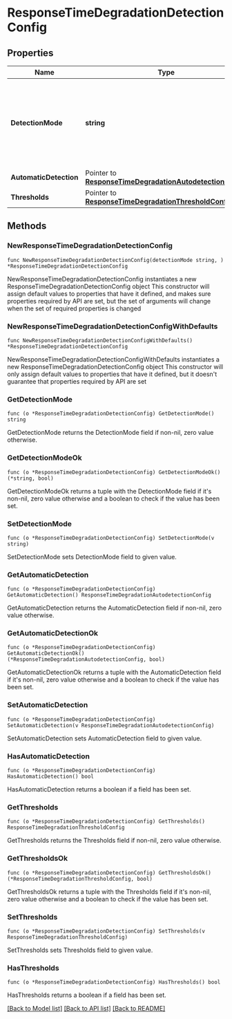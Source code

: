 # ResponseTimeDegradationDetectionConfig

## Properties

Name | Type | Description | Notes
------------ | ------------- | ------------- | -------------
**DetectionMode** | **string** | How to detect response time degradation: automatically, or based on fixed thresholds, or do not detect. | 
**AutomaticDetection** | Pointer to [**ResponseTimeDegradationAutodetectionConfig**](ResponseTimeDegradationAutodetectionConfig.md) |  | [optional] 
**Thresholds** | Pointer to [**ResponseTimeDegradationThresholdConfig**](ResponseTimeDegradationThresholdConfig.md) |  | [optional] 

## Methods

### NewResponseTimeDegradationDetectionConfig

`func NewResponseTimeDegradationDetectionConfig(detectionMode string, ) *ResponseTimeDegradationDetectionConfig`

NewResponseTimeDegradationDetectionConfig instantiates a new ResponseTimeDegradationDetectionConfig object
This constructor will assign default values to properties that have it defined,
and makes sure properties required by API are set, but the set of arguments
will change when the set of required properties is changed

### NewResponseTimeDegradationDetectionConfigWithDefaults

`func NewResponseTimeDegradationDetectionConfigWithDefaults() *ResponseTimeDegradationDetectionConfig`

NewResponseTimeDegradationDetectionConfigWithDefaults instantiates a new ResponseTimeDegradationDetectionConfig object
This constructor will only assign default values to properties that have it defined,
but it doesn't guarantee that properties required by API are set

### GetDetectionMode

`func (o *ResponseTimeDegradationDetectionConfig) GetDetectionMode() string`

GetDetectionMode returns the DetectionMode field if non-nil, zero value otherwise.

### GetDetectionModeOk

`func (o *ResponseTimeDegradationDetectionConfig) GetDetectionModeOk() (*string, bool)`

GetDetectionModeOk returns a tuple with the DetectionMode field if it's non-nil, zero value otherwise
and a boolean to check if the value has been set.

### SetDetectionMode

`func (o *ResponseTimeDegradationDetectionConfig) SetDetectionMode(v string)`

SetDetectionMode sets DetectionMode field to given value.


### GetAutomaticDetection

`func (o *ResponseTimeDegradationDetectionConfig) GetAutomaticDetection() ResponseTimeDegradationAutodetectionConfig`

GetAutomaticDetection returns the AutomaticDetection field if non-nil, zero value otherwise.

### GetAutomaticDetectionOk

`func (o *ResponseTimeDegradationDetectionConfig) GetAutomaticDetectionOk() (*ResponseTimeDegradationAutodetectionConfig, bool)`

GetAutomaticDetectionOk returns a tuple with the AutomaticDetection field if it's non-nil, zero value otherwise
and a boolean to check if the value has been set.

### SetAutomaticDetection

`func (o *ResponseTimeDegradationDetectionConfig) SetAutomaticDetection(v ResponseTimeDegradationAutodetectionConfig)`

SetAutomaticDetection sets AutomaticDetection field to given value.

### HasAutomaticDetection

`func (o *ResponseTimeDegradationDetectionConfig) HasAutomaticDetection() bool`

HasAutomaticDetection returns a boolean if a field has been set.

### GetThresholds

`func (o *ResponseTimeDegradationDetectionConfig) GetThresholds() ResponseTimeDegradationThresholdConfig`

GetThresholds returns the Thresholds field if non-nil, zero value otherwise.

### GetThresholdsOk

`func (o *ResponseTimeDegradationDetectionConfig) GetThresholdsOk() (*ResponseTimeDegradationThresholdConfig, bool)`

GetThresholdsOk returns a tuple with the Thresholds field if it's non-nil, zero value otherwise
and a boolean to check if the value has been set.

### SetThresholds

`func (o *ResponseTimeDegradationDetectionConfig) SetThresholds(v ResponseTimeDegradationThresholdConfig)`

SetThresholds sets Thresholds field to given value.

### HasThresholds

`func (o *ResponseTimeDegradationDetectionConfig) HasThresholds() bool`

HasThresholds returns a boolean if a field has been set.


[[Back to Model list]](../README.md#documentation-for-models) [[Back to API list]](../README.md#documentation-for-api-endpoints) [[Back to README]](../README.md)


